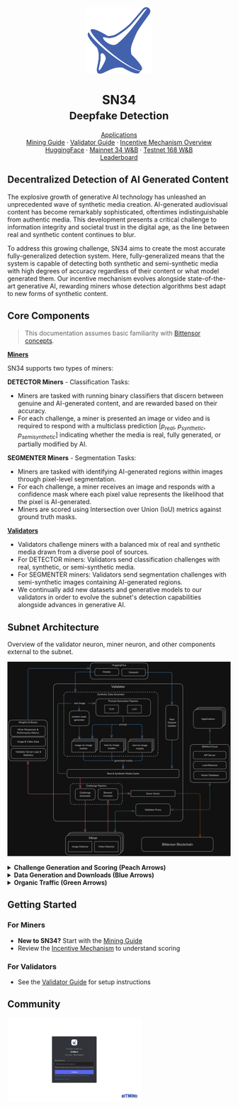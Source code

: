 <p align="center">
  <img src="docs/static/Bitmind-Logo.png" alt="BitMind Logo" width="150"/>
</p>
<h1 align="center">SN34<br><small>Deepfake Detection</small></h1>

<div align="center">
 <a href="https://www.bitmind.ai/apps">Applications</a>
</div>

<div align="center">
 <a href="docs/Mining.md">Mining Guide</a> ·
 <a href="docs/Validating.md">Validator Guide</a> ·
  <a href="docs/Incentive.md">Incentive Mechanism Overview</a>
</div>

<div align="center">
 <a href="https://huggingface.co/bitmind">HuggingFace</a> ·
 <a href="https://wandb.ai/bitmindai/bitmind-subnet">Mainnet 34 W&B</a> ·
 <a href="https://wandb.ai/bitmindai/bitmind-subnet">Testnet 168 W&B</a>
</div>

<div align="center">
 <a href="https://app.bitmind.ai/statistics">Leaderboard</a>
</div>

## Decentralized Detection of AI Generated Content
The explosive growth of generative AI technology has unleashed an unprecedented wave of synthetic media creation. AI-generated audiovisual content has become remarkably sophisticated, oftentimes indistinguishable from authentic media. This development presents a critical challenge to information integrity and societal trust in the digital age, as the line between real and synthetic content continues to blur.

To address this growing challenge, SN34 aims to create the most accurate fully-generalized detection system. Here, fully-generalized means that the system is capable of detecting both synthetic and semi-synthetic media with high degrees of accuracy regardless of their content or what model generated them. Our incentive mechanism evolves alongside state-of-the-art generative AI, rewarding miners whose detection algorithms best adapt to new forms of synthetic content.


## Core Components

> This documentation assumes basic familiarity with [Bittensor concepts](https://docs.bittensor.com/learn/bittensor-building-blocks). 

<b><a href="docs/Mining.md">Miners</a></b>

SN34 supports two types of miners:

**DETECTOR Miners** - Classification Tasks:
- Miners are tasked with running binary classifiers that discern between genuine and AI-generated content, and are rewarded based on their accuracy. 
- For each challenge, a miner is presented an image or video and is required to respond with a multiclass prediction [$p_{real}$, $p_{synthetic}$, $p_{semisynthetic}$] indicating whether the media is real, fully generated, or partially modified by AI.

**SEGMENTER Miners** - Segmentation Tasks:
- Miners are tasked with identifying AI-generated regions within images through pixel-level segmentation.
- For each challenge, a miner receives an image and responds with a confidence mask where each pixel value represents the likelihood that the pixel is AI-generated.
- Miners are scored using Intersection over Union (IoU) metrics against ground truth masks.

<b><a href="docs/Validating.md">Validators</a></b>
- Validators challenge miners with a balanced mix of real and synthetic media drawn from a diverse pool of sources.
- For DETECTOR miners: Validators send classification challenges with real, synthetic, or semi-synthetic media.
- For SEGMENTER miners: Validators send segmentation challenges with semi-synthetic images containing AI-generated regions.
- We continually add new datasets and generative models to our validators in order to evolve the subnet's detection capabilities alongside advances in generative AI. 

## Subnet Architecture

Overview of the validator neuron, miner neuron, and other components external to the subnet.

![Subnet Architecture](docs/static/Subnet-Arch.png)

<details>
<summary><b>Challenge Generation and Scoring (Peach Arrows</span>)</b></summary>
<ul>
  <li>The validator first randomly samples an image or video from its local media cache.</li>
  <li>The sampled media can be real, synthetic, or semisynthetic, and was either downloaded from an dataset on Huggingface or generated locally by one of many generative models.</li>
  <li>The sampled media is then augmented by a pipeline of random transformations, adding to the challenge difficulty and mitigating incentive mechanism gaming via lookups.</li>
  <li>The augmented media is then sent to miners for classification or segmentation based on their declared miner type.</li>
  <li>The validator scores the miners responses and logs comprehensive challenge results to <a href="https://wandb.ai/bitmindai/bitmind-subnet">Weights and Biases</a>, including the generated media, original prompt, miner responses and rewards, and other challenge metadata.</li>
</ul>
</details>

<details>
<summary><b>Data Generation and Downloads (Blue Arrows)</b></summary>
The blue arrows show how the validator media cache is maintained by two parallel tracks:
<ul>
<li>The synthetic data generator coordinates a VLM and LLM to generate prompts for our suite of text-to-image, image-to-image, and text-to-video models. Each generated image/video is written to the cache along with the prompt, generation parameters, and other metadata.</li>
<li>The real data fetcher performs partial dataset downloads, fetching random compressed chunks of datasets from HuggingFace and unpacking random portions of these chunks into the cache along with their metadata. Partial downloads avoid requiring TBs of space for large video datasets like OpenVid1M.</li>
</ul>
</details>

<details>
<summary><b>Organic Traffic (Green Arrows)</b></summary>

<a href="https://www.bitmind.ai/apps">Application</a> requests are distributed to validators by an API server and load balancer in BitMind's cloud. A vector database caches subnet responses to avoid uncessary repetitive calls coming from salient images on the internet. 
</details>

## Getting Started

### For Miners
- **New to SN34?** Start with the [Mining Guide](docs/Mining.md)
- Review the [Incentive Mechanism](docs/Incentive.md) to understand scoring

### For Validators
- See the [Validator Guide](docs/Validating.md) for setup instructions


## Community

<p align="left">
  <a href="https://discord.gg/kKQR98CrUn">
    <img src="docs/static/Join-BitMind-Discord.png" alt="Join us on Discord" width="60%">
  </a>
</p>
